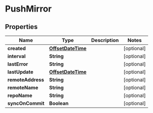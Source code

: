 # PushMirror

## Properties
Name | Type | Description | Notes
------------ | ------------- | ------------- | -------------
**created** | [**OffsetDateTime**](OffsetDateTime.md) |  |  [optional]
**interval** | **String** |  |  [optional]
**lastError** | **String** |  |  [optional]
**lastUpdate** | [**OffsetDateTime**](OffsetDateTime.md) |  |  [optional]
**remoteAddress** | **String** |  |  [optional]
**remoteName** | **String** |  |  [optional]
**repoName** | **String** |  |  [optional]
**syncOnCommit** | **Boolean** |  |  [optional]
